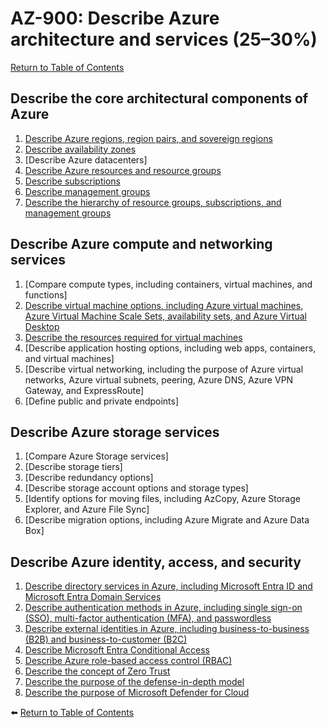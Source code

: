 # AZ-900: Describe Azure architecture and services (25–30%)

[Return to Table of Contents](../README.md)

## Describe the core architectural components of Azure

1. [Describe Azure regions, region pairs, and sovereign regions](11-Describe-Azure-regions-region-pairs-and-sovereign-regions.md)
1. [Describe availability zones](12-Describe-availability-zones.md)
1. [Describe Azure datacenters]
1. [Describe Azure resources and resource groups](14-Describe-Azure-resources-and-resource-groups.md)
1. [Describe subscriptions](15-Describe-Subscriptions.md)
1. [Describe management groups](16-Describe-management-groups.md)
1. [Describe the hierarchy of resource groups, subscriptions, and management groups](17-Describe-the-hierarchy-of-resource-groups-subscriptions-and-management-groups.md)

## Describe Azure compute and networking services

1. [Compare compute types, including containers, virtual machines, and functions]
1. [Describe virtual machine options, including Azure virtual machines, Azure Virtual Machine Scale Sets, availability sets, and Azure Virtual Desktop](22-Describe-virtual-machine-options-including-Azure-virtual-machines-Azure-Virtual-Machine-Scale-Sets-availability-sets-and-Azure-Virtual-Desktop.md)
1. [Describe the resources required for virtual machines](23-Describe-the-resources-required%20-for-virtual-machines.md)
1. [Describe application hosting options, including web apps, containers, and virtual machines]
1. [Describe virtual networking, including the purpose of Azure virtual networks, Azure virtual subnets, peering, Azure DNS, Azure VPN Gateway, and ExpressRoute]
1. [Define public and private endpoints]

## Describe Azure storage services

1. [Compare Azure Storage services]
1. [Describe storage tiers]
1. [Describe redundancy options]
1. [Describe storage account options and storage types]
1. [Identify options for moving files, including AzCopy, Azure Storage Explorer, and Azure File Sync]
1. [Describe migration options, including Azure Migrate and Azure Data Box]

## Describe Azure identity, access, and security

1. [Describe directory services in Azure, including Microsoft Entra ID and Microsoft Entra Domain Services](41-Describe-directory-services-in-Azure-including-Microsoft-Entra-ID-and-Microsoft-Entra-Domain-Services.md)
1. [Describe authentication methods in Azure, including single sign-on (SSO), multi-factor authentication (MFA), and passwordless](42-Describe-authentication-methods-in-Azure-including-single-sign-on-SSO-multi-factor-authentication-MFA-and-passwordless.md)
1. [Describe external identities in Azure, including business-to-business (B2B) and business-to-customer (B2C)](43-Describe-external-identities-in-Azure-including-business-to-business-B2B-and-business-to-customer-B2C.md)
1. [Describe Microsoft Entra Conditional Access](44-Describe-Microsoft-Entra-Conditional-Access.md)
1. [Describe Azure role-based access control (RBAC)](45-Describe-Azure-role-based-access-control-RBAC.md)
1. [Describe the concept of Zero Trust](46-Describe-the-concept-of-zero-trust.md)
1. [Describe the purpose of the defense-in-depth model](47-Describe-the-purpose-of-the-defense-in-depth-model.md)
1. [Describe the purpose of Microsoft Defender for Cloud](48-Describe-the-purpose-of-Microsoft-Defender-for-Cloud.md)

⬅️ [Return to Table of Contents](../README.md)
